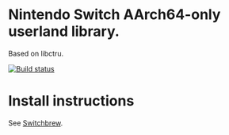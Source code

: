 # Nintendo Switch AArch64-only userland library.
Based on libctru.

[![Build status](https://doozer.io/badge/switchbrew/libnx/buildstatus/master)](https://doozer.io/switchbrew/libnx)

# Install instructions
See [Switchbrew](https://switchbrew.org/wiki/Setting_up_Development_Environment).
